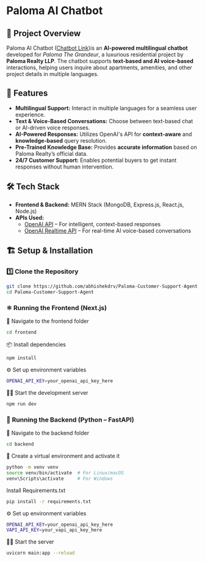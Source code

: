 # Paloma AI Chatbot  

## 📌 Project Overview  
Paloma AI Chatbot ([Chatbot Link](https://ask.palomarealty.in/chat))is an **AI-powered multilingual chatbot** developed for *Paloma The Grandeur*, a luxurious residential project by **Paloma Realty LLP**. The chatbot supports **text-based and AI voice-based** interactions, helping users inquire about apartments, amenities, and other project details in multiple languages.  

## 🚀 Features  
- **Multilingual Support:** Interact in multiple languages for a seamless user experience.  
- **Text & Voice-Based Conversations:** Choose between text-based chat or AI-driven voice responses.  
- **AI-Powered Responses:** Utilizes OpenAI's API for **context-aware** and **knowledge-based** query resolution.  
- **Pre-Trained Knowledge Base:** Provides **accurate information** based on Paloma Realty’s official data.  
- **24/7 Customer Support:** Enables potential buyers to get instant responses without human intervention.  

## 🛠 Tech Stack  
- **Frontend & Backend:** MERN Stack (MongoDB, Express.js, React.js, Node.js)  
- **APIs Used:**  
  - [OpenAI API](https://openai.com/) – For intelligent, context-based responses  
  - [OpenAI Realtime API](https://platform.openai.com/docs/guides/realtime) – For real-time AI voice-based conversations  

## 🏗 Setup & Installation  

### 1️⃣ Clone the Repository  
```bash
git clone https://github.com/abhishekdrv/Paloma-Customer-Support-Agent.git
cd Paloma-Customer-Support-Agent
```

### ⚛️ Running the Frontend (Next.js)

📁 Navigate to the frontend folder

```bash 
cd frontend
```

📦 Install dependencies

```bash 
npm install
```

⚙️ Set up environment variables

```bash
OPENAI_API_KEY=your_openai_api_key_here
```

🏃‍♂️ Start the development server

```bash
npm run dev
```

### 🐍 Running the Backend (Python – FastAPI)

📁 Navigate to the backend folder

```bash 
cd backend
```

🧪 Create a virtual environment and activate it

```bash
python -m venv venv
source venv/bin/activate  # For Linux/macOS
venv\Scripts\activate     # For Windows
```

Install Requirements.txt

```bash
pip install -r requirements.txt
```

⚙️ Set up environment variables

```bash
OPENAI_API_KEY=your_openai_api_key_here
VAPI_API_KEY=your_vapi_api_key_here
```

🏃‍♂️ Start the server

```bash
uvicorn main:app --reload
```
